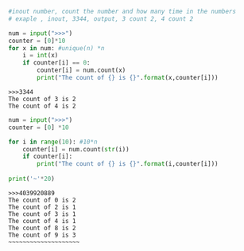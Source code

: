 ```python
#inout number, count the number and how many time in the numbers
# exaple , inout, 3344, output, 3 count 2, 4 count 2 

```


```python
num = input(">>>")
counter = [0]*10
for x in num: #unique(n) *n
    i = int(x)
    if counter[i] == 0:
        counter[i] = num.count(x)
        print("The count of {} is {}".format(x,counter[i]))
```

    >>>3344
    The count of 3 is 2
    The count of 4 is 2



```python
num = input(">>>")
counter = [0] *10

for i in range(10): #10*n
    counter[i] = num.count(str(i))
    if counter[i]:
        print("The count of {} is {}".format(i,counter[i]))
        
print('~'*20)
```

    >>>4039920889
    The count of 0 is 2
    The count of 2 is 1
    The count of 3 is 1
    The count of 4 is 1
    The count of 8 is 2
    The count of 9 is 3
    ~~~~~~~~~~~~~~~~~~~~



```python

```
